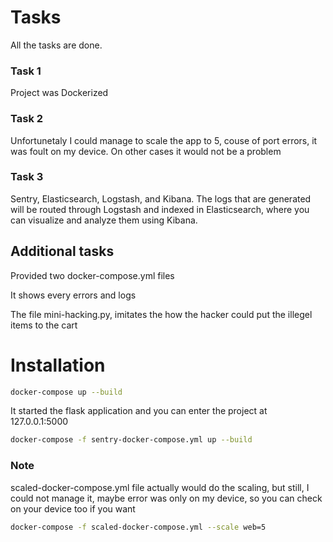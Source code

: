 # Tasks
All the tasks are done. 

### Task 1
  Project was Dockerized

### Task 2
 Unfortunetaly I could manage to scale the app to 5, couse of port errors, it was foult on my device. On other cases it would not be a problem


### Task 3
 Sentry, Elasticsearch, Logstash, and Kibana. The logs that are generated will be routed through Logstash and indexed in Elasticsearch, where you can visualize and analyze them using Kibana.

## Additional tasks 

Provided two docker-compose.yml files

It shows every errors and logs

The file mini-hacking.py, imitates the how the hacker could put the illegel items to the cart


# Installation

```sh
docker-compose up --build
```

It started the flask application and you can enter the project at 127.0.0.1:5000


```sh
docker-compose -f sentry-docker-compose.yml up --build
```


### Note 
scaled-docker-compose.yml file actually would do the scaling, but still, I could not manage it, maybe error was only on my device, so you can check on your device too if you want

```sh
docker-compose -f scaled-docker-compose.yml --scale web=5
```
